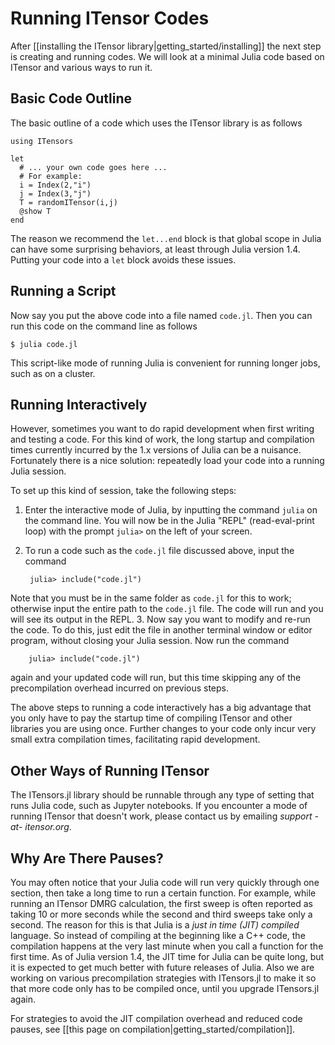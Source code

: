 
# Running ITensor Codes

After [[installing the ITensor library|getting_started/installing]] the
next step is creating and running codes.
We will look at a minimal Julia code based on ITensor and various ways to run it.

## Basic Code Outline

The basic outline of a code which uses the ITensor library is as follows

    using ITensors

    let
      # ... your own code goes here ...
      # For example:
      i = Index(2,"i")
      j = Index(3,"j")
      T = randomITensor(i,j)
      @show T
    end

The reason we recommend the `let...end` block is that global scope 
 in Julia can have some surprising behaviors, at least through Julia version 1.4. 
Putting your code into a `let` block avoids these issues.

## Running a Script

Now say you put the above code into a file named `code.jl`. Then you can run
this code on the command line as follows

    $ julia code.jl

This script-like mode of running Julia is convenient for running longer jobs,
such as on a cluster.

## Running Interactively

However, sometimes you want to do rapid development when first writing and 
testing a code. For this kind of work, the long startup and compilation times
currently incurred by the 1.x versions of Julia can be a nuisance. Fortunately
there is a nice solution: repeatedly load your code into a running Julia session.


To set up this kind of session, take the following steps:

1. Enter the interactive mode of Julia, by inputting the command `julia` on the 
command line. You will now be in the Julia "REPL" (read-eval-print loop) with the
prompt `julia>` on the left of your screen.
2. To run a code such as the `code.jl` file discussed above, input the command

        julia> include("code.jl")

  Note that you must be in the same folder as `code.jl` for this to work; otherwise
input the entire path to the `code.jl` file. The code will run and you will see its output in the REPL.
3. Now say you want to modify and re-run the code. To do this, just edit the file in another terminal window or editor program, without closing your Julia session. Now run the command 

        julia> include("code.jl")

   again and your updated code will run, but this time skipping any of the precompilation overhead incurred on previous steps.

The above steps to running a code interactively has a big advantage that you only have to pay the startup time of compiling ITensor and other libraries you are using once. Further changes to your code only incur very small extra compilation times, facilitating rapid development.

## Other Ways of Running ITensor

The ITensors.jl library should be runnable through any type of setting that runs
Julia code, such as Jupyter notebooks. If you encounter a mode
of running ITensor that doesn't work, please contact us by emailing <i>support -at- itensor.org</i>.

## Why Are There Pauses?

You may often notice that your Julia code will run very quickly through one section, then take a long time to run a certain function. For example, while running an ITensor DMRG calculation, the first sweep is often reported as taking 10 or more seconds while the second and third sweeps take only a second. The reason for this is that Julia is a _just in time (JIT) compiled_ language. So instead of compiling at the beginning like a C++ code, the compilation happens at the very last minute when you call a function for the first time. As of Julia version 1.4, the JIT time for Julia can be quite long, but it is expected to get much better with future releases of Julia. Also we are working on various precompilation strategies with ITensors.jl to make it so that more code only has to be compiled once, until you upgrade ITensors.jl again. 

For strategies to avoid the JIT compilation overhead and reduced code pauses, see 
[[this page on compilation|getting_started/compilation]].

